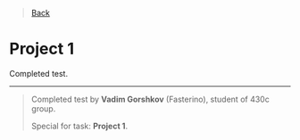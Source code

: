 > [Back](../README.md)
# Project 1

Completed test.

---

> Completed test by **Vadim Gorshkov** (Fasterino), student of 430c group.
>
> Special for task: **Project 1**.